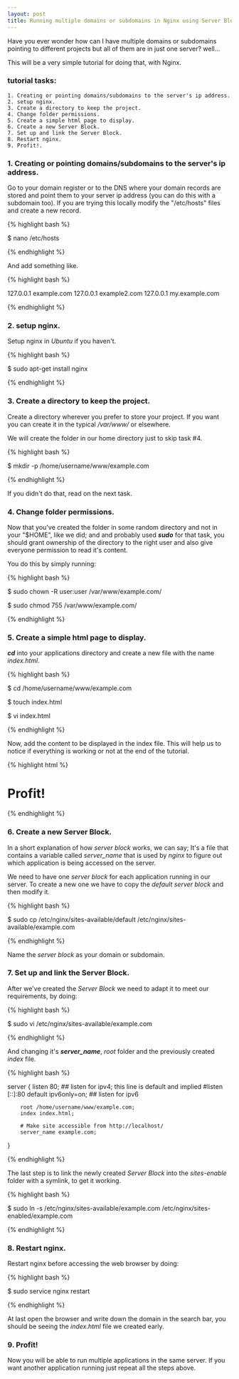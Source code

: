 ```yaml
---
layout: post
title: Running multiple domains or subdomains in Nginx using Server Blocks in Ubuntu
---
```



Have you ever wonder how can I have multiple domains or subdomains pointing to different projects but all of them are in just one server? well...

This will be a very simple tutorial for doing that, with Nginx.

### tutorial tasks:

	1. Creating or pointing domains/subdomains to the server's ip address.
	2. setup nginx.
	3. Create a directory to keep the project.
	4. Change folder permissions.
	5. Create a simple html page to display.
	6. Create a new Server Block.
	7. Set up and link the Server Block.
	8. Restart nginx.
	9. Profit!.

### 1. Creating or pointing domains/subdomains to the server's ip address.

Go to your domain register or to the DNS where your domain records are stored and point them to your server ip address (you can do this with a subdomain too). If you are trying this locally modify the "/etc/hosts" files and create a new record.

{% highlight bash %}

$ nano /etc/hosts

{% endhighlight %}

And add something like.

{% highlight bash %}

127.0.0.1    example.com
127.0.0.1    example2.com
127.0.0.1    my.example.com

{% endhighlight %}


### 2. setup nginx.

Setup nginx in *Ubuntu* if you haven't.

{% highlight bash %}

$ sudo apt-get install nginx

{% endhighlight %}


### 3. Create a directory to keep the project.

Create a directory wherever you prefer to store your project. If you want you can create it in the typical */var/www/* or elsewhere.

We will create the folder in our home directory just to skip task #4.

{% highlight bash %}

$ mkdir -p /home/username/www/example.com

{% endhighlight %}

If you didn't do that, read on the next task.

### 4. Change folder permissions.

Now that you've created the folder in some random directory and not in your "$HOME", like we did; and and probably used ***sudo*** for that task, you should grant ownership of the directory to the right user and also give everyone permission to read it's content.

You do this by simply running:

{% highlight bash %}

$ sudo chown -R user:user /var/www/example.com/

$ sudo chmod 755 /var/www/example.com/

{% endhighlight %}


### 5. Create a simple html page to display.

***cd*** into your applications directory and create a new file with the name *index.html*.

{% highlight bash %}

$ cd /home/username/www/example.com

$ touch index.html

$ vi index.html

{% endhighlight %}

Now, add the content to be displayed in the index file. This will help us to notice if everything is working or not at the end of the tutorial.

{% highlight html %}

<!DOCTYPE html>
<html>
  <head>
    <title>Server Block</title>
  </head>
  <body>
    <h1>Profit!</h1>
  </body>
</html>

{% endhighlight %}


### 6. Create a new Server Block.

In a short explanation of how *server block* works, we can say; It's a file that contains a variable called *server_name* that is used by *nginx* to figure out which application is being accessed on the server.

We need to have one *server block* for each application running in our server. To create a new one we have to copy the *default* *server block* and then modify it.

{% highlight bash %}

$ sudo cp /etc/nginx/sites-available/default /etc/nginx/sites-available/example.com

{% endhighlight %}

Name the *server block* as your domain or subdomain.


### 7. Set up and link the Server Block.

After we've created the *Server Block* we need to adapt it to meet our requirements, by doing:

{% highlight bash %}

$ sudo vi /etc/nginx/sites-available/example.com

{% endhighlight %}

And changing it's ***server_name***, *root* folder and the previously created *index* file.

{% highlight bash %}

server {
        listen   80; ## listen for ipv4; this line is default and implied
        #listen   [::]:80 default ipv6only=on; ## listen for ipv6

        root /home/username/www/example.com;
        index index.html;

        # Make site accessible from http://localhost/
        server_name example.com;
}

{% endhighlight %}

The last step is to link the newly created *Server Block* into the *sites-enable* folder with a symlink, to get it working.

{% highlight bash %}

$ sudo ln -s /etc/nginx/sites-available/example.com /etc/nginx/sites-enabled/example.com

{% endhighlight %}


### 8. Restart nginx.

Restart nginx before accessing the web browser by doing:

{% highlight bash %}

$ sudo service nginx restart

{% endhighlight %}

At last open the browser and write down the domain in the search bar, you should be seeing the *index.html* file we created early.

### 9. Profit!

Now you will be able to run multiple applications in the same server. If you want another application running just repeat all the steps above.